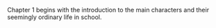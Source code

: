 Chapter 1 begins with the introduction to the main characters and their seemingly ordinary life in school.
